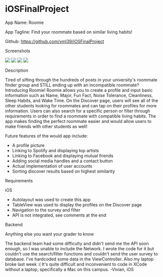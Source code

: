# iOSFinalProject

App Name: Roomie

App Tagline: Find your roommate based on similar living habits!

Github: https://github.com/vml39/iOSFinalProject

Screenshots

![](discover.png)
![](profile.png)
![](survey.png)
![](filter.png)

Description

Tired of sifting through the hundreds of posts in your university's roommate finder group and STILL ending up with an incompatible roommate? Introducing Roomie! Roomie allows you to create a profile and input basic information such as Name, Major, Fun Fact, Noise Tolerance, Cleanliness, Sleep Habits, and Wake Time. On the Discover page, users will see all of the other students looking for roommates and can tap on their profiles for more information. Users can also search for a specific person or filter through requirements in order to find a roommate with compatible living habits. The app makes finding the perfect roommate easier and would allow users to make friends with other students as well!

Future features of the would app include:
  * A profile picture
  * Linking to Spotify and displaying top artists
  * Linking to Facebook and displaying mutual friends
  * Adding social media handles and a contact button
  * Actual implementation of user accounts
  * Sorting discover results based on highest similarity

Requirements

iOS
  * Autolayout was used to create this app
  * TableView was used to display the profiles on the Discover page
  * Navigation to the survey and filter
  * API is not integrated, see comments at the end

Backend

Anything else you want your grader to know

The backend team had some difficulty and didn't send me the API soon enough, so I was unable to include the Network. I wrote the code for it but couldn't use the search/filter functions and couldn't send the user survey to database. I've hardcoded some data in the ViewController. Also my laptop broke last week :( It's quite difficult and inconvenient to code in XCode without a laptop, specifically a Mac on this campus. -Vivian, iOS
